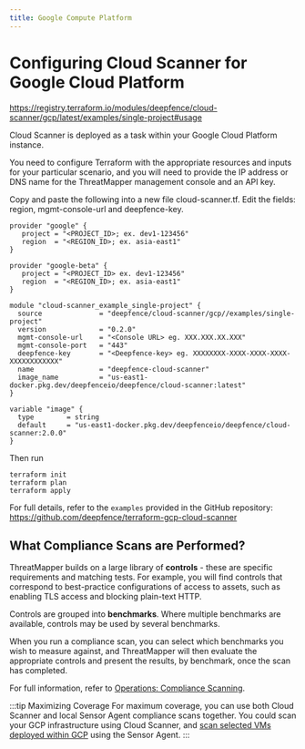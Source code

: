 ```yaml
---
title: Google Compute Platform
---
```


# Configuring Cloud Scanner for Google Cloud Platform

https://registry.terraform.io/modules/deepfence/cloud-scanner/gcp/latest/examples/single-project#usage

Cloud Scanner is deployed as a task within your Google Cloud Platform instance.

You need to configure Terraform with the appropriate resources and inputs for your particular scenario, and you will need to provide the IP address or DNS name for the ThreatMapper management console and an API key.

Copy and paste the following into a new file cloud-scanner.tf. Edit the fields: region, mgmt-console-url and deepfence-key.
```shell
provider "google" {
   project = "<PROJECT_ID>; ex. dev1-123456"
   region  = "<REGION_ID>; ex. asia-east1"
}

provider "google-beta" {
   project = "<PROJECT_ID> ex. dev1-123456"
   region  = "<REGION_ID>; ex. asia-east1"
}

module "cloud-scanner_example_single-project" {
  source              = "deepfence/cloud-scanner/gcp//examples/single-project"
  version             = "0.2.0"
  mgmt-console-url    = "<Console URL> eg. XXX.XXX.XX.XXX"
  mgmt-console-port   = "443"
  deepfence-key       = "<Deepfence-key> eg. XXXXXXXX-XXXX-XXXX-XXXX-XXXXXXXXXXXX"
  name                = "deepfence-cloud-scanner"
  image_name          = "us-east1-docker.pkg.dev/deepfenceio/deepfence/cloud-scanner:latest"
}

variable "image" {
  type        = string
  default     = "us-east1-docker.pkg.dev/deepfenceio/deepfence/cloud-scanner:2.0.0"
}
```

Then run
```shell
terraform init
terraform plan
terraform apply
```


For full details, refer to the `examples` provided in the GitHub repository: https://github.com/deepfence/terraform-gcp-cloud-scanner

## What Compliance Scans are Performed?

ThreatMapper builds on a large library of **controls** - these are specific requirements and matching tests.  For example, you will find controls that correspond to best-practice configurations of access to assets, such as enabling TLS access and blocking plain-text HTTP.

Controls are grouped into **benchmarks**. Where multiple benchmarks are available, controls may be used by several benchmarks.

When you run a compliance scan, you can select which benchmarks you wish to measure against, and ThreatMapper will then evaluate the appropriate controls and present the results, by benchmark, once the scan has completed.

For full information, refer to [Operations: Compliance Scanning](/docs/operations/compliance).

:::tip Maximizing Coverage
For maximum coverage, you can use both Cloud Scanner and local Sensor Agent compliance scans together. You could scan your GCP infrastructure using Cloud Scanner, and [scan selected VMs deployed within GCP](other) using the Sensor Agent.
:::